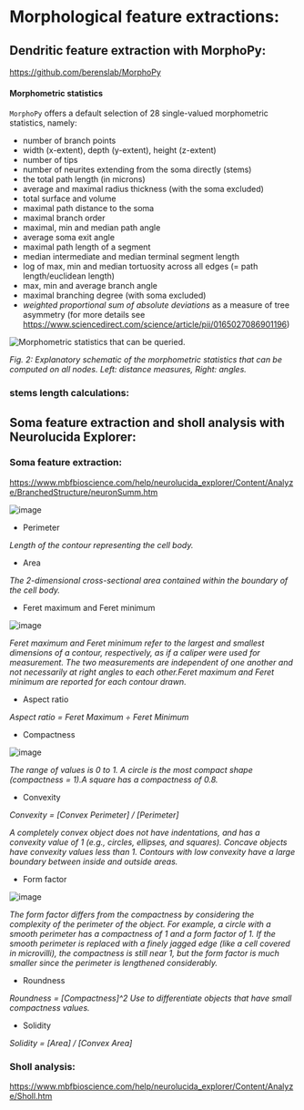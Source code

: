 
# Morphological feature extractions:
## Dendritic feature extraction with MorphoPy:

https://github.com/berenslab/MorphoPy

#### Morphometric statistics

`MorphoPy` offers a default selection of 28 single-valued morphometric statistics, namely:
- number of branch points
- width (x-extent), depth (y-extent), height (z-extent)
- number of tips
- number of neurites extending from the soma directly (stems)
- the total path length (in microns)
- average and maximal radius thickness (with the soma excluded)
- total surface and volume
- maximal path distance to the soma
- maximal branch order
- maximal, min and median path angle
- average soma exit angle
- maximal path length of a segment
- median intermediate and median terminal segment length
- log of max, min and median tortuosity across all edges (= path length/euclidean length)
- max, min and average branch angle
- maximal branching degree (with soma excluded)
- _weighted proportional sum of absolute deviations_ as a measure of tree asymmetry (for more details see https://www.sciencedirect.com/science/article/pii/0165027086901196)

![Morphometric statistics that can be queried.](https://user-images.githubusercontent.com/520137/80974473-0f4d2380-8e21-11ea-8ce2-acb8153cece4.png)

*Fig. 2: Explanatory schematic of the morphometric statistics that can be computed on all nodes. Left: distance measures, Right: angles.*

### stems length calculations:

## Soma feature extraction and sholl analysis with Neurolucida Explorer:
### Soma feature extraction:
https://www.mbfbioscience.com/help/neurolucida_explorer/Content/Analyze/BranchedStructure/neuronSumm.htm

![image](https://user-images.githubusercontent.com/42681557/224106730-f3319249-09d6-4b4d-b5ed-82727c8caec8.png)

- Perimeter

*Length of the contour representing the cell body.*

- Area

*The 2-dimensional cross-sectional area contained within the boundary of the cell body.*

- Feret maximum and Feret minimum

![image](https://user-images.githubusercontent.com/42681557/224108051-35341cb7-18c3-4a49-b50f-2200f2bd05ff.png)

*Feret maximum and Feret minimum refer to the largest and smallest dimensions of a contour, respectively, as if a caliper were used for measurement. The two measurements are independent of one another and not necessarily at right angles to each other.Feret maximum and Feret minimum are reported for each contour drawn.*

- Aspect ratio

*Aspect ratio = Feret Maximum ÷ Feret Minimum*

- Compactness

![image](https://user-images.githubusercontent.com/42681557/224108350-87191a80-7411-46b0-a597-25c55bf3a427.png)

*The range of values is 0 to 1. A circle is the most compact shape (compactness = 1).A square has a compactness of 0.8.*

- Convexity

*Convexity = [Convex Perimeter] / [Perimeter]*

*A completely convex object does not have indentations, and has a convexity value of 1 (e.g., circles, ellipses, and squares). Concave objects have convexity values less than 1. Contours with low convexity have a large boundary between inside and outside areas.*

- Form factor

![image](https://user-images.githubusercontent.com/42681557/224108768-310379eb-e42b-4ccd-ae82-0f8142fd0eec.png)

*The form factor differs from the compactness by considering the complexity of the perimeter of the object. For example, a circle with a smooth perimeter has a compactness of 1 and a form factor of 1. If the smooth perimeter is replaced with a finely jagged edge (like a cell covered in microvilli), the compactness is still near 1, but the form factor is much smaller since the perimeter is lengthened considerably.*


- Roundness

*Roundness = [Compactness]^2 Use to differentiate objects that have small compactness values.*

- Solidity

*Solidity = [Area] / [Convex Area]*

### Sholl analysis:

https://www.mbfbioscience.com/help/neurolucida_explorer/Content/Analyze/Sholl.htm

